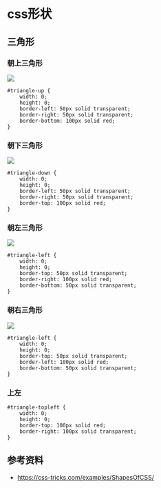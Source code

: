 # css形状

## 三角形

### 朝上三角形

<img src="http://www.w3croad.com/images/20171009/1.png">

```
#triangle-up {
	width: 0;
	height: 0;
	border-left: 50px solid transparent;
	border-right: 50px solid transparent;
	border-bottom: 100px solid red;
}
```
### 朝下三角形

<img src="http://www.w3croad.com/images/20171009/2.png">

```
#triangle-down {
	width: 0;
	height: 0;
	border-left: 50px solid transparent;
	border-right: 50px solid transparent;
	border-top: 100px solid red;
}
```

### 朝左三角形

<img src="http://www.w3croad.com/images/20171009/3.png">

```
#triangle-left {
	width: 0;
	height: 0;
	border-top: 50px solid transparent;
	border-right: 100px solid red;
	border-bottom: 50px solid transparent;
}
```

### 朝右三角形

<img src="http://www.w3croad.com/images/20171009/4.png">

```
#triangle-left {
	width: 0;
	height: 0;
	border-top: 50px solid transparent;
	border-left: 100px solid red;
	border-bottom: 50px solid transparent;
}
```

### 上左

```
#triangle-topleft {
	width: 0;
	height: 0;
	border-top: 100px solid red;
	border-right: 100px solid transparent;
}
```

## 参考资料
- https://css-tricks.com/examples/ShapesOfCSS/